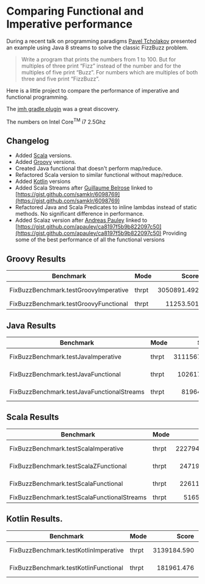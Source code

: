 # Comparing Functional and Imperative performance

During a recent talk on programming paradigms [Pavel Tcholakov](https://twitter.com/pavletko) presented an example using
Java 8 streams to solve the classic FizzBuzz problem.

> Write a program that prints the numbers from 1 to 100.
  But for multiples of three print “Fizz” instead of the number and for the multiples of five print “Buzz”.
  For numbers which are multiples of both three and five print “FizzBuzz”.

Here is a little project to compare the performance of imperative and functional programming.

The [jmh gradle plugin](https://github.com/melix/jmh-gradle-plugin) was a great discovery.


The numbers on Intel Core<sup>TM</sup> i7 2.5Ghz

## Changelog
* Added [Scala](http://www.scala-lang.org) versions.
* Added [Groovy](http://www.groovy-lang.org) versions.
* Created Java functional that doesn't perform map/reduce.
* Refactored Scala version to similar functional without map/reduce.
* Added [Kotlin](https://kotlinlang.org) versions
* Added Scala Streams after [Guillaume Belrose](https://twitter.com/gbelrose) linked to [https://gist.github.com/samklr/6098769](https://gist.github.com/samklr/6098769)
* Refactored Java and Scala Predicates to inline lambdas instead of static methods. No significant difference in performance.
* Added Scalaz version after [Andreas Pauley](https://twitter.com/apauley) linked to [https://gist.github.com/apauley/ca8197f5b9b822097c50](https://gist.github.com/apauley/ca8197f5b9b822097c50) Providing some of the best performance of all the functional versions

## Groovy Results
|Benchmark | Mode | Score|Error|Units|
|----------|------|-----:|----:|-----|
|FixBuzzBenchmark.testGroovyImperative       | thrpt |  3050891.492| ± 216981.853 | ops/s|
|FixBuzzBenchmark.testGroovyFunctional       | thrpt |    11253.501| ±    851.912 | ops/s|

## Java Results
|Benchmark | Mode | Score|Error|Units|
|----------|------|-----:|----:|-----|
|FixBuzzBenchmark.testJavaImperative         | thrpt |  3111567.460| ±  74396.877 | ops/s|
|FixBuzzBenchmark.testJavaFunctional         | thrpt |   102617.823| ±   5923.711 | ops/s|
|FixBuzzBenchmark.testJavaFunctionalStreams  | thrpt |    81964.718| ±   4424.578 | ops/s|

## Scala Results
|Benchmark | Mode | Score|Error|Units|
|----------|------|-----:|----:|-----|
|FixBuzzBenchmark.testScalaImperative        | thrpt |  2227947.335| ± 185515.263 | ops/s|
|FixBuzzBenchmark.testScalaZFunctional       | thrpt |   247194.265| ±  17232.884 | ops/s|
|FixBuzzBenchmark.testScalaFunctional        | thrpt |   226113.442| ±  16812.806 | ops/s|
|FixBuzzBenchmark.testScalaFunctionalStreams | thrpt |    51658.673| ±   6061.418 | ops/s|

## Kotlin Results.
|Benchmark | Mode | Score|Error|Units|
|----------|------|-----:|----:|-----|
|FixBuzzBenchmark.testKotlinImperative       | thrpt |  3139184.590| ± 143655.108 | ops/s|
|FixBuzzBenchmark.testKotlinFunctional       | thrpt |   181961.476| ±  13457.517 | ops/s|

